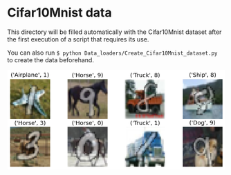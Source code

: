
# Cifar10Mnist data
This directory will be filled automatically with the Cifar10Mnist dataset after the first execution of a script that requires its use.

You can also run ```$ python Data_loaders/Create_Cifar10Mnist_dataset.py ```  to create the data beforehand.

![padding](/Images/intro_pic_cifar10mnist_1.png "Cifar10Mnist")

